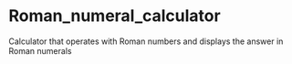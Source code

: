 # Roman_numeral_calculator
Calculator that operates with Roman numbers and displays the answer in Roman numerals
